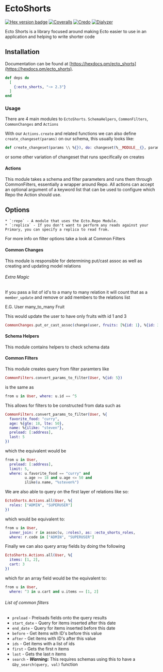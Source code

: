 # EctoShorts

 [![Hex version badge](https://img.shields.io/hexpm/v/ecto_shorts.svg)](https://hex.pm/packages/ecto_shorts)
 [![Coveralls](https://github.com/MikaAK/ecto_shorts/actions/workflows/coveralls.yml/badge.svg)](https://github.com/MikaAK/ecto_shorts/actions/workflows/coveralls.yml)
 [![Credo](https://github.com/MikaAK/ecto_shorts/actions/workflows/credo.yml/badge.svg)](https://github.com/MikaAK/ecto_shorts/actions/workflows/credo.yml)
 [![Dialyzer](https://github.com/MikaAK/ecto_shorts/actions/workflows/dialyzer.yml/badge.svg)](https://github.com/MikaAK/ecto_shorts/actions/workflows/dialyzer.yml)

Ecto Shorts is a library focused around making Ecto easier to use in an
application and helping to write shorter code

## Installation

Documentation can be found at [https://hexdocs.pm/ecto_shorts](https://hexdocs.pm/ecto_shorts).

```elixir
def deps do
  [
    {:ecto_shorts, "~> 2.3"}
  ]
end
```


### Usage
There are 4 main modules to `EctoShorts`. `SchemaHelpers`, `CommonFilters`, `CommonChanges` and `Actions`

With our `Actions.create` and related functions we can also define `create_changeset(params)` on our schema, this usually looks like:
```elixir
def create_changeset(params \\ %{}), do: changeset(%__MODULE__{}, params)
```
or some other variation of changeset that runs specifically on creates

#### Actions
This module takes a schema and filter parameters and runs them through CommonFilters, essentially a wrapper
around Repo. All actions can accept an optional argument of a keyword list that can be used to configure which Repo the Action should use.

## Options
    * `:repo` - A module that uses the Ecto.Repo Module.
    * `:replica` - If you don't want to perform any reads against your Primary, you can specify a replica to read from.

For more info on filter options take a look at Common Filters

#### Common Changes
This module is responsible for determining put/cast assoc as well as creating and updating model relations

###### Extra Magic
If you pass a list of id's to a many to many relation it will count that as a `member_update` and remove or add members to the relations list

E.G. User many_to_many Fruit

This would update the user to have only fruits with id 1 and 3
```elixir
CommonChanges.put_or_cast_assoc(change(user, fruits: [%{id: 1}, %{id: 3}]), :fruits)
```

#### Schema Helpers
This module contains helpers to check schema data

#### Common Filters
This module creates query from filter paramters like

```elixir
CommonFilters.convert_params_to_filter(User, %{id: 5})
```
is the same as
```elixir
from u in User, where: u.id == ^5
```

This allows for filters to be constructed from data such as
```elixir
CommonFilters.convert_params_to_filter(User, %{
  favorite_food: "curry",
  age: %{gte: 18, lte: 50},
  name: %{ilike: "steven"},
  preload: [:address],
  last: 5
})
```
which the equivalent would be
```elixir
from u in User,
  preload: [:address],
  limit: 5,
  where: u.favorite_food == "curry" and
         u.age >= 18 and u.age <= 50 and
         ilike(u.name, "%steven%")
```

We are also able to query on the first layer of relations like so:
```elixir
EctoShorts.Actions.all(User, %{
  roles: ["ADMIN", "SUPERUSER"]
})
```

which would be equivalent to:

```elixir
from u in User,
  inner_join: r in assoc(u, :roles), as: :ecto_shorts_roles,
  where: r.code in ["ADMIN", "SUPERUSER"]
```

Finally we can also query array fields by doing the following

```elixir
EctoShorts.Actions.all(User, %{
  items: [1, 2],
  cart: 3
})
```

which for an array field would be the equivalent to:

```elixir
from u in User,
  where: ^3 in u.cart and u.items == [1, 2]
```

###### List of common filters
- `preload` - Preloads fields onto the query results
- `start_date` - Query for items inserted after this date
- `end_date` - Query for items inserted before this date
- `before` - Get items with ID's before this value
- `after` - Get items with ID's after this value
- `ids` - Get items with a list of ids
- `first` - Gets the first n items
- `last` - Gets the last n items
- `search` - ***Warning:*** This requires schemas using this to have a `&by_search(query, val)` function
